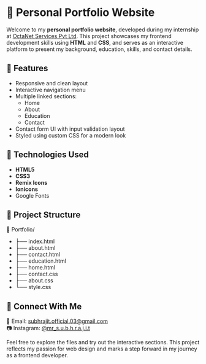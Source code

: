 # 💼 Personal Portfolio Website

Welcome to my **personal portfolio website**, developed during my internship at [OctaNet Services Pvt Ltd](https://octanet.in). This project showcases my frontend development skills using **HTML** and **CSS**, and serves as an interactive platform to present my background, education, skills, and contact details.

## 📌 Features

- Responsive and clean layout
- Interactive navigation menu
- Multiple linked sections:  
  - Home  
  - About  
  - Education  
  - Contact  
- Contact form UI with input validation layout
- Styled using custom CSS for a modern look

## 🔧 Technologies Used

- **HTML5**
- **CSS3**
- **Remix Icons**
- **Ionicons**
- Google Fonts

## 📂 Project Structure

📁 Portfolio/
- ├── index.html
- ├── about.html
- ├── contact.html
- ├── education.html
- ├── home.html
- ├── contact.css
- ├── about.css
- └── style.css


## 🔗 Connect With Me

📧 Email: subhrajit.official.03@gmail.com  
📷 Instagram: [@mr_s.u.b.h.r.a.j.i.t](https://www.instagram.com/mr_s.u.b.h.r.a.j.i.t/?hl=en)

Feel free to explore the files and try out the interactive sections. This project reflects my passion for web design and marks a step forward in my journey as a frontend developer.
